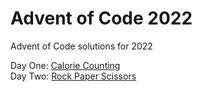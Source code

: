 # Advent of Code 2022  

Advent of Code solutions for 2022

Day One: [Calorie Counting](https://github.com/JasonP2002/advent-of-code-2022/blob/main/DayOne.java)  
Day Two: [Rock Paper Scissors](https://github.com/JasonP2002/advent-of-code-2022/blob/main/DayTwo.java)  
